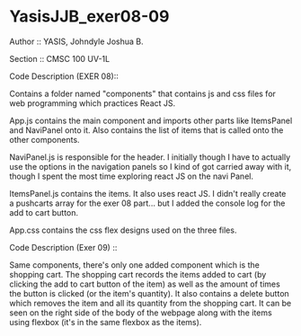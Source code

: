 # YasisJJB_exer08-09

Author :: YASIS, Johndyle Joshua B.

Section :: CMSC 100 UV-1L


Code Description (EXER 08)::

Contains a folder named "components" that contains js and css files for web programming which practices React JS. 

App.js contains the main component and imports other parts like ItemsPanel and NaviPanel onto it. Also contains the list of items that is called onto the other components.

NaviPanel.js is responsible for the header. I initially though I have to actually use the options in the navigation panels so I kind of got carried away with it, though I spent the most time exploring react JS on the navi Panel.

ItemsPanel.js contains the items. It also uses react JS. I didn't really create a pushcarts array for the exer 08 part... but I added the console log for the add to cart button.

App.css contains the css flex designs used on the three files.


Code Description (Exer 09) ::

Same components, there's only one added component which is the shopping cart.
The shopping cart records the items added to cart (by clicking the add to cart button of the item) as well as the amount of times the button is clicked (or the item's quantity). It also contains a delete button which removes the item and all its quantity from the shopping cart. It can be seen on the right side of the body of the webpage along with the items using flexbox (it's in the same flexbox as the items).